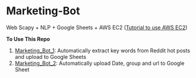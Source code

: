 # Marketing-Bot

Web Scapy + NLP + Google Sheets + AWS EC2
([Tutorial to use AWS EC2](https://medium.com/automation-generation/step-by-step-guide-to-run-a-simple-trading-algorithm-in-the-cloud-using-python-alpaca-and-aws-34c899b678b0))

**To Use This Repo**
1. [Marketing_Bot_1](https://github.com/AddyZhang/Marketing-Bot/tree/master/Marketing_Bot_1): Automatically extract key words from Reddit hot posts and upload to Google Sheets
2. [Marketing_Bot_2](https://github.com/AddyZhang/Marketing-Bot/tree/master/Marketing_Bot_2): Automatically upload Date, group and url to Google Sheet

